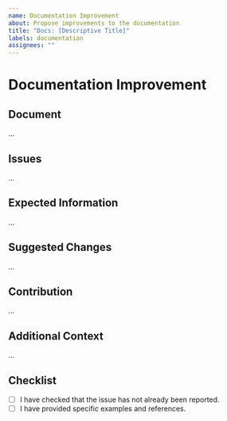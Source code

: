```yaml
---
name: Documentation Improvement
about: Propose improvements to the documentation
title: "Docs: [Descriptive Title]"
labels: documentation
assignees: ""
---
```


# Documentation Improvement

## Document

<!-- Provide a link or a description of the document in question. -->

...

## Issues

<!-- A clear and concise description of what the issue is with the current documentation. -->

...

## Expected Information

<!-- Describe what you expected to find in the documentation. -->

...

## Suggested Changes

<!-- Outline your proposed changes here. Be as specific as possible. -->

...

## Contribution

<!-- Are you willing to contribute to the documentation updates? -->

...

## Additional Context

<!-- Any additional context, links, or references that could aid in the documentation improvement. -->

...

## Checklist

- [ ] I have checked that the issue has not already been reported.
- [ ] I have provided specific examples and references.
